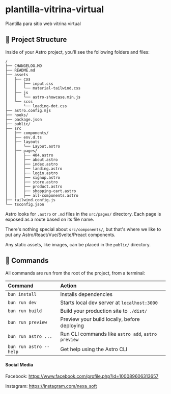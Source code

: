 # plantilla-vitrina-virtual
Plantilla para sitio web vitrina virtual

## 🚀 Project Structure

Inside of your Astro project, you'll see the following folders and files:

```
/
├── CHANGELOG.MD
├── README.md
├── assets
│   ├── css
│   │   ├── input.css
│   │   └── material-tailwind.css
│   ├── js
│   │   └── astro-showcase.min.js
│   └── scss
│       └── loading-dot.css
├── astro.config.mjs
├── hooks/
├── package.json
├── public/
├── src
│   ├── components/
│   ├── env.d.ts
│   ├── layouts
│   │   └── Layout.astro
│   ├── pages/
│   │   ├── 404.astro
│   │   ├── about.astro
│   │   ├── index.astro
│   │   ├── landing.astro
│   │   ├── login.astro
│   │   ├── signup.astro
│   │   ├── store.astro
│   │   ├── product.astro
│   │   ├── shopping-cart.astro
│   │   ├── all-components.astro
├── tailwind.config.js
└── tsconfig.json
```

Astro looks for `.astro` or `.md` files in the `src/pages/` directory. Each page is exposed as a route based on its file name.

There's nothing special about `src/components/`, but that's where we like to put any Astro/React/Vue/Svelte/Preact components.

Any static assets, like images, can be placed in the `public/` directory.

## 🧞 Commands

All commands are run from the root of the project, from a terminal:

| Command                | Action                                             |
| :--------------------- | :------------------------------------------------- |
| `bun install`          | Installs dependencies                              |
| `bun run dev`          | Starts local dev server at `localhost:3000`        |
| `bun run build`        | Build your production site to `./dist/`            |
| `bun run preview`      | Preview your build locally, before deploying       |
| `bun run astro ...`    | Run CLI commands like `astro add`, `astro preview` |
| `bun run astro --help` | Get help using the Astro CLI                       |

#### Social Media

Facebook: <https://www.facebook.com/profile.php?id=100089606313657>

Instagram: <https://instagram.com/nexa_soft>